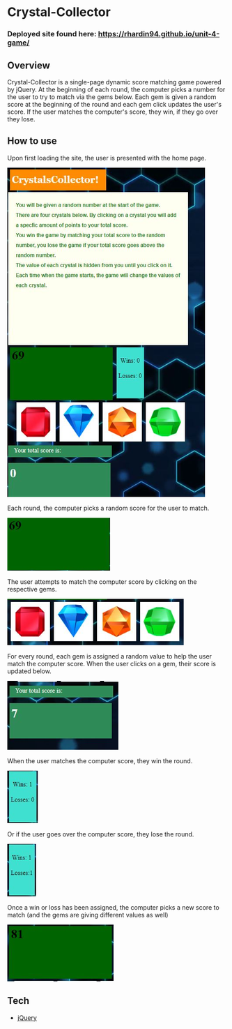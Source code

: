 # Crystal-Collector
### Deployed site found here: https://rhardin94.github.io/unit-4-game/
## Overview
Crystal-Collector is a single-page dynamic score matching game powered by jQuery. At the beginning of each round, the computer picks a number for the user to try to match via the gems below. Each gem is given a random score at the beginning of the round and each gem click updates the user's score. If the user matches the computer's score, they win, if they go over they lose.

## How to use

Upon first loading the site, the user is presented with the home page.

![home page](/assets/screenshots/home.jpg)

Each round, the computer picks a random score for the user to match.

![computer score](/assets/screenshots/goal.jpg)

The user attempts to match the computer score by clicking on the respective gems.

![game gems](/assets/screenshots/gems.jpg)

For every round, each gem is assigned a random value to help the user match the computer score.
When the user clicks on a gem, their score is updated below.

![user score](/assets/screenshots/score.jpg)

When the user matches the computer score, they win the round.

![wins: 1](/assets/screenshots/win.jpg)

Or if the user goes over the computer score, they lose the round.

![loss: 1](/assets/screenshots/loss.jpg)

Once a win or loss has been assigned, the computer picks a new score to match (and the gems are giving different values as well)

![new computer score](/assets/screenshots/new.jpg)

## Tech
* [jQuery](https://jquery.com/)